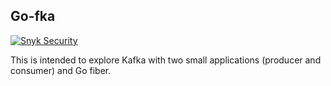 ## Go-fka

[![Snyk Security](https://github.com/nicolas-costa/go-fka/actions/workflows/snyk-security.yml/badge.svg?branch=master&event=pull_request_target)](https://github.com/nicolas-costa/go-fka/actions/workflows/snyk-security.yml)

This is intended to explore Kafka with two small applications (producer and consumer) and Go fiber.
